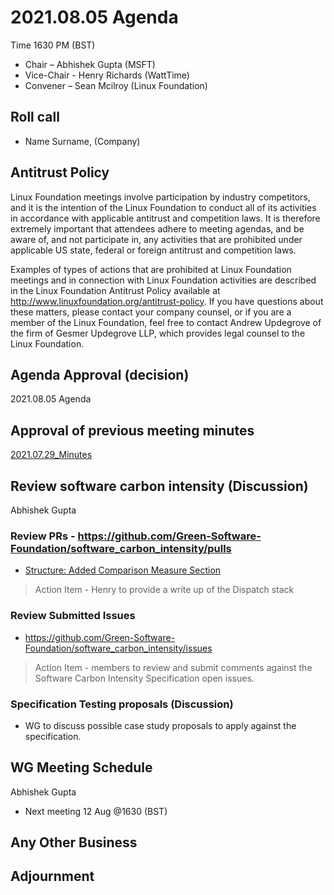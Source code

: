 # 2021.08.05 Agenda
Time 1630 PM (BST)

- Chair – Abhishek Gupta (MSFT)
- Vice-Chair - Henry Richards (WattTime)
- Convener – Sean Mcilroy (Linux Foundation)
  
## Roll call
* Name Surname, (Company)  
  
## Antitrust Policy
Linux Foundation meetings involve participation by industry competitors, and it is the intention of the Linux Foundation to conduct 
all of its activities in accordance with applicable antitrust and competition laws. 
It is therefore extremely important that attendees adhere to meeting agendas, and be aware of, and not participate in, any activities 
that are prohibited under applicable US state, federal or foreign antitrust and competition laws.

Examples of types of actions that are prohibited at Linux Foundation meetings and in connection with Linux Foundation activities are 
described in the Linux Foundation Antitrust Policy available at http://www.linuxfoundation.org/antitrust-policy. 
If you have questions about these matters, please contact your company counsel, or if you are a member of the Linux Foundation, 
feel free to contact Andrew Updegrove of the firm of Gesmer Updegrove LLP, which provides legal counsel to the Linux Foundation.
  
## Agenda Approval (decision) 
2021.08.05 Agenda
  
## Approval of previous meeting minutes
[2021.07.29_Minutes](https://github.com/Green-Software-Foundation/standards_wg/blob/main/Agenda_Minutes/2021.07.29_Minutes.md)

## Review software carbon intensity (Discussion)
Abhishek Gupta
 
 ### Review PRs - https://github.com/Green-Software-Foundation/software_carbon_intensity/pulls
- [Structure: Added Comparison Measure Section](https://github.com/Green-Software-Foundation/software_carbon_intensity/pull/13)
> Action Item - Henry to provide a write up of the Dispatch stack
 
### Review Submitted Issues 
- https://github.com/Green-Software-Foundation/software_carbon_intensity/issues
> Action Item - members to review and submit comments against the Software Carbon Intensity Specification open issues.
  
### Specification Testing proposals (Discussion)
- WG to discuss possible case study proposals to apply against the specification. 
 
## WG Meeting Schedule
Abhishek Gupta
- Next meeting 12 Aug @1630 (BST) 

## Any Other Business

## Adjournment
